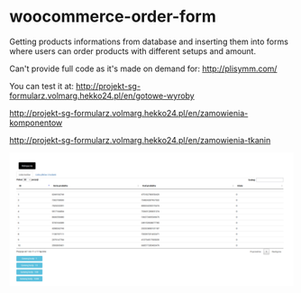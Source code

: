 # woocommerce-order-form

Getting products informations from database and inserting them into forms where users can order products with different setups and amount.

Can't provide full code as it's made on demand for: http://plisymm.com/

You can test it at: 
http://projekt-sg-formularz.volmarg.hekko24.pl/en/gotowe-wyroby

http://projekt-sg-formularz.volmarg.hekko24.pl/en/zamowienia-komponentow

http://projekt-sg-formularz.volmarg.hekko24.pl/en/zamowienia-tkanin

![alt text](https://github.com/Volmarg/mini-admin-panel/blob/master/admin%20mini%20panel.png?raw=true)
